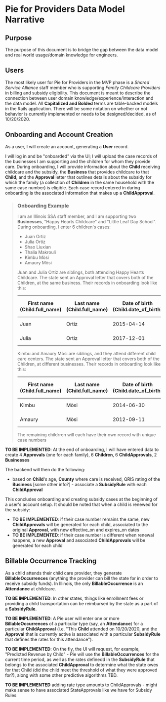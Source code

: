 # Pie for Providers Data Model Narrative

## Purpose

The purpose of this document is to bridge the gap between the data model and real world usage/domain knowledge for engineers.

## Users

The most likely user for Pie for Providers in the MVP phase is a *Shared Service Alliance* staff member who is supporting *Family Childcare Providers* in billing and subsidy eligibility.  This document is meant to describe the connection between user domain knowledge/experience/interaction and the data model.  All **Capitalized and Bolded** terms are table-backed models in the Rails application.  There will be some notation on whether or not behavior is currently implemented or needs to be designed/decided, as of 10/20/2020.

## Onboarding and Account Creation

As a user, I will create an account, generating a **User** record.

I will log in and be "onboarded" via the UI; I will upload the case records of the businesses I am supporting and the children for whom they provide care.  During onboarding, I will provide information about the **Child** receiving childcare and the subsidy, the **Business** that provides childcare to that **Child**, and the **Approval** letter that outlines details about the subsidy for which the family (a collection of **Children** in the same household with the same case number) is eligible.  Each case record entered in during onboarding is the associated information that makes up a **ChildApproval**.

> ### Onboarding Example
>
> I am an Illinois SSA staff member, and I am supporting two **Businesses**, "Happy Hearts Childcare" and "Little Leaf Day School".
> During onboarding, I enter 6 children's cases:
>
> - Juan Ortiz
> - Julia Ortiz
> - Shao Liuxian
> - Thalia Makrouli
> - Kimbu Mòsi
> - Amaury Mòsi
>
> Juan and Julia Ortiz are siblings, both attending Happy Hearts Childcare.  The state sent an Approval letter that covers both of the Children, at the same business.  Their records in onboarding look like this:  
>
> | First name (Child.full_name) | Last name (Child.full_name) | Date of birth (Child.date_of_birth) | Business Name (Business.name) | Business Zip Code (Business.zipcode) | Business County (Business.county) | Business QRIS rating (TO BE IMPLEMENTED) | Case number (Approval.case_number) | Full days (ChildApprovalRateTypes) | Part days (ChildApprovalRateTypes) | Effective on (Approval.effective_on) | Expires on (Approval.expires_on) | Co-pay (Approval.copay_cents[monetize]) | Co-pay frequency (Approval.copay_frequency[enum]) |
> | ----------- | ----------- | ----------- | ----------- | ----------- | ----------- | ----------- | ----------- | ----------- | ----------- | ----------- | ----------- | ----------- | ----------- |
> | Juan | Ortiz | 2015-04-14 | Happy Hearts Childcare | 60606 | Cook | Gold | 1234567 | 18 | 4 | 2019-11-12 | 2020-11-12 | $100 | Monthly |
> | Julia | Ortiz | 2017-12-01 | Happy Hearts Childcare | 60606 | Cook | Gold | 1234567 | 22 | 5 | 2019-11-12 | 2020-11-12 | $100 | Monthly |
>
> Kimbu and Amaury Mòsi are siblings, and they attend different child care centers.  The state sent an Approval letter that covers both of the Children, at different businesses.  Their records in onboarding look like this:
>
> | First name (Child.full_name) | Last name (Child.full_name) | Date of birth (Child.date_of_birth) | Business Name (Business.name) | Business Zip Code (Business.ZipCode) | Business County (Business.County) | Business QRIS rating (TO BE IMPLEMENTED) | Case number (Approval.case_number) | Full days (ChildApprovalRateTypes) | Part days (ChildApprovalRateTypes) | Effective on (Approval.effective_on) | Expires on (Approval.expires_on) | Co-pay (Approval.copay_cents[monetize]) | Co-pay frequency (Approval.copay_frequency[enum]) |  
> | ----------- | ----------- | ----------- | ----------- | ----------- | ----------- | ----------- | ----------- | ----------- | ----------- | ----------- | ----------- | ----------- | ----------- |
> | Kimbu | Mòsi | 2014-06-30 | Happy Hearts Childcare | 60606 | Cook | Gold | 4567890 | 10 | 10 | 2020-02-04 | 2021-02-04 | $12 | Weekly |
> | Amaury | Mòsi | 2012-09-11 | Little Leaf Day School | 60101 | DuPage | Bronze | 4567890 | 11 | 7 | 2020-02-04 | 2021-02-04 | $12 | Weekly |  
> 
> The remaining childrren will each have their own record with unique case numbers
  
**TO BE IMPLEMENTED**: At the end of onboarding, I will have entered data to create 4 **Approvals** (one for each family), 6 **Children**, 6 **ChildApprovals**, 2 **Businesses**

The backend will then do the following:  

- based on **Child**'s age, **County** where care is received, QRIS rating of the **Business** [some other info?] - associate a **SubsidyRule** with each **ChildApproval**

This concludes onboarding and creating subsidy cases at the beginning of a user's account setup.  It should be noted that when a child is renewed for the subsidy:

- **TO BE IMPLEMENTED**: if their case number remains the same, new **ChildApprovals** will be generated for each child, associated to the original **Approval**, with new effective_on and expires_on dates
- **TO BE IMPLEMENTED**: if their case number is different when renewal happens, a new **Approval** and associated **ChildApprovals** will be generated for each child

## Billable Occurrence Tracking

As a child attends their child care provider, they generate **BillableOccurrences** (anything the provider can bill the state for in order to receive subsidy funds).  In Illinois, the only **BillableOccurrence** is an **Attendance** at childcare.  

**TO BE IMPLEMENTED**: In other states, things like enrollment fees or providing a child transportation can be reimbursed by the state as a part of a **SubsidyRule**.

**TO BE IMPLEMENTED**: A Pie user will enter one or more **BillableOccurrences** of a particular type (say, an **Attendance**) for a particular **ChildApproval** (i.e. "This **Child** attended on 10/20/2020, and the **Approval** that is currently active is associated with a particular **SubsidyRule** that defines the rates for this attendance").

**TO BE IMPLEMENTED**: On the fly, the UI will request, for example, "Predicted Revenue by Child" - Pie will use the **BillableOccurrences** for the current time period, as well as the rates definedd in the **SubsidyRule** that belongs to the associated **ChildApproval** to determine what the state owes for that Child (did the child meet the threshold of what they were approved for?), along with some other predictive algorithms TBD.

**TO BE IMPLEMENTED** adding rate type amounts to ChildApprovals - might make sense to have associated StateApprovals like we have for Subsidy Rules
